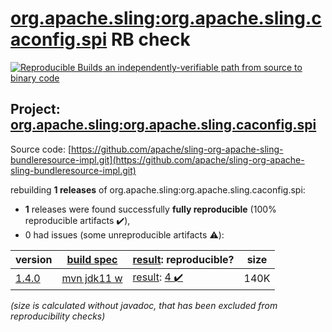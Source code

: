 [org.apache.sling:org.apache.sling.caconfig.spi](https://search.maven.org/artifact/org.apache.sling/org.apache.sling.caconfig.spi/) RB check
=======

[![Reproducible Builds](https://reproducible-builds.org/images/logos/rb.svg) an independently-verifiable path from source to binary code](https://reproducible-builds.org/)

## Project: [org.apache.sling:org.apache.sling.caconfig.spi](https://search.maven.org/artifact/org.apache.sling/org.apache.sling.caconfig.spi/)

Source code: [https://github.com/apache/sling-org-apache-sling-bundleresource-impl.git](https://github.com/apache/sling-org-apache-sling-bundleresource-impl.git)

rebuilding **1 releases** of org.apache.sling:org.apache.sling.caconfig.spi:
- **1** releases were found successfully **fully reproducible** (100% reproducible artifacts :heavy_check_mark:),
- 0 had issues (some unreproducible artifacts :warning:):

| version | [build spec](/BUILDSPEC.md) | [result](https://reproducible-builds.org/docs/jvm/): reproducible? | size |
| -- | --------- | ------ | -- |
| [1.4.0](https://search.maven.org/artifact/org.apache.sling/org.apache.sling.caconfig.spi/1.4.0/pom) | [mvn jdk11 w](org.apache.sling.caconfig.spi-1.4.0.buildspec) | [result](org.apache.sling.caconfig.spi-1.4.0.buildinfo): [4 :heavy_check_mark: ](org.apache.sling.caconfig.spi-1.4.0.buildcompare) | 140K |

<i>(size is calculated without javadoc, that has been excluded from reproducibility checks)</i>
